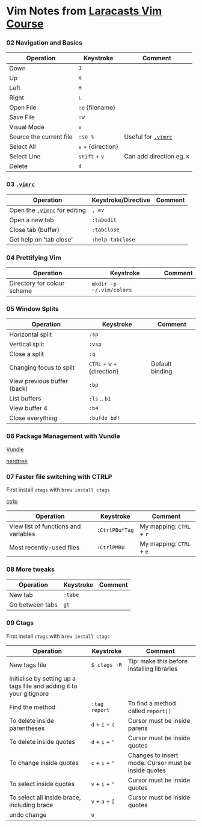 # Vim Notes from [Laracasts Vim Course](https://laracasts.com/series/vim-mastery)

### 02 Navigation and Basics

|  Operation 	                    |  Keystroke 	            |  Comment 	                  |
|---	                            |---	                    |---	                      | 
|  Down 	                        |  `J` 	                    |   	                      |
|  Up 	                          |  `K` 	                    |   	                      |
|  Left 	                        |  `H` 	                    |   	                      |
|  Right                          |  `L` 	                    |   	                      |
|  Open File                      |  `:e` {filename}            |   	                      |
|  Save File                      |  `:w` 	                    |   	                      |
|  Visual Mode                    |  `v`   	                    |   	                      |
|  Source the current file        |  `:so %`                    |  Useful for [`.vimrc`](https://github.com/jonwhittlestone/dotfiles/blob/jons-dotfiles-repo/.vimrc)          |
|  Select All                     |  `v` + {direction}      |   	                          |
|  Select Line                    |  `shift` + `v`          |  Can add direction eg. `K`      |
|  Delete                         |  `d`                    |                                 |



### 03 [`.vimrc`](https://github.com/jonwhittlestone/dotfiles/blob/jons-dotfiles-repo/.vimrc) 

|  Operation 	                    |  Keystroke/Directive      |  Comment 	                  |
|---	                            |---	                    |---	                      | 
|  Open the [`.vimrc`](https://github.com/jonwhittlestone/dotfiles/blob/jons-dotfiles-repo/.vimrc) for editing                    |  `, ev`     |   	                      |
|  Open a new tab 	                           |  `:tabedit` 	|   	                      |
|  Close tab (buffer) 	                       |  `:tabclose`   |   	                      |
|  Get help on 'tab close'                     |  `:help tabclose`|   	                      |


### 04 Prettifying Vim

|  Operation 	                    |  Keystroke 	            |  Comment 	                  |
|---	                            |---	                    |---	                      | 
|  Directory for colour scheme    |  `mkdir -p ~/.vim/colors`|   	                      |


### 05 Window Splits

|  Operation 	                    |  Keystroke 	            |  Comment 	                  |
|---	                            |---	                    |---	                      | 
|  Horizontal split                 |  `:sp`                  |   	                      |
|  Vertical split                 |  `:vsp`                 |   	                      |
|  Close a split                  |  `:q`                   |   	                      |
|  Changing focus to split        |  `CTRL` + `w` + {direction}| Default binding        |
|  View previous buffer (back)    |  `:bp`                  |   	                      |
|  List buffers                 |  `:ls` .. `b1`            |   	                      |
|  View buffer 4                |  `:b4`                    |   	                      |
|  Close everything             |  `:bufdo bd!`              |   	                      |



### 06 Package Management with Vundle

[Vundle](https://github.com/VundleVim/Vundle.vim)

[nerdtree](https://github.com/scrooloose/nerdtree)


### 07 Faster file switching with CTRLP

First install `ctags` with `brew install ctags`

[ctrlp](https://github.com/ctrlpvim/ctrlp.vim)

|  Operation 	                    |  Keystroke 	            |  Comment 	                  |
|---	                            |---	                    |---	                      | 
|  View list of functions and variables |  `:CtrlPBufTag`   | My mapping: `CTRL` + `r`  |
|  Most recently-used files       |  `:CtrlPMRU`   | My mapping: `CTRL` + `e`  |



### 08 More tweaks

|  Operation 	                    |  Keystroke 	            |  Comment 	                  |
|---	                            |---	                    |---	                      | 
|  New tab                        |  `:tabe`                |   	                      |
|  Go between tabs                |  `gt`                   |   	                      |


### 09 Ctags

First install `ctags` with `brew install ctags`

|  Operation 	                    |  Keystroke 	            |  Comment 	                          |
|---	                            |---	                    |---	                                | 
|  New tags file                  |  `$ ctags -R`           |  Tip: make this before installing libraries
Initialise by setting up a tags file and adding it to your gitignore 	                      |
|  Find the method                |  `:tag report`          |   To find a method called `report()`|
|  To delete inside parentheses   |  `d` + `i` + `(`        | Cursor must be inside parens  	    |
|  To delete inside quotes        |  `d` + `i` + `"`        | Cursor must be inside quotes  	    |
|  To change inside quotes        |  `c` + `i` + `"`        | Changes to insert mode. Cursor must be inside quotes |
|  To select inside quotes        |  `v` + `i` + `"`        | Cursor must be inside quotes |
|  To select all inside brace, including brace     |  `v` + `a` + `[`        | Cursor must be inside quotes |
|  undo change                    |  `u`                    |                               	    |
